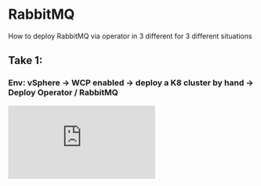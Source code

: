 
# RabbitMQ

How to deploy RabbitMQ via operator in 3 different for 3 different situations 


## Take 1: 
### Env: vSphere -> WCP enabled -> deploy a K8 cluster by hand -> Deploy Operator / RabbitMQ

![Take 1](https://github.com/ogelbric/RabbitMQ/blob/main/Vanilla_vSphere_Tanzu/README.md)


